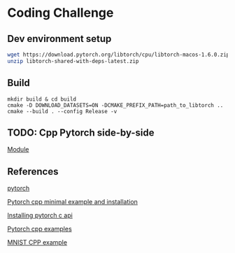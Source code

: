 # Coding Challenge

## Dev environment setup

```bash
wget https://download.pytorch.org/libtorch/cpu/libtorch-macos-1.6.0.zip
unzip libtorch-shared-with-deps-latest.zip
```

## Build

```
mkdir build & cd build
cmake -D DOWNLOAD_DATASETS=ON -DCMAKE_PREFIX_PATH=path_to_libtorch ..
cmake --build . --config Release -v
```

## TODO: Cpp Pytorch side-by-side

[Module](https://pytorch.org/cppdocs/api/classtorch_1_1nn_1_1_module.html?highlight=torch%20nn%20module#classtorch_1_1nn_1_1_module)

## References

[pytorch](https://pytorch.org/)

[Pytorch cpp minimal example and installation](https://pytorch.org/cppdocs/installing.html)

[Installing pytorch c api](https://medium.com/@albertsundjaja/installing-pytorch-c-api-d52c722f47ec)

[Pytorch cpp examples](https://github.com/prabhuomkar/pytorch-cpp)

[MNIST CPP example](https://github.com/pytorch/examples/blob/master/cpp/mnist/mnist.cpp)

